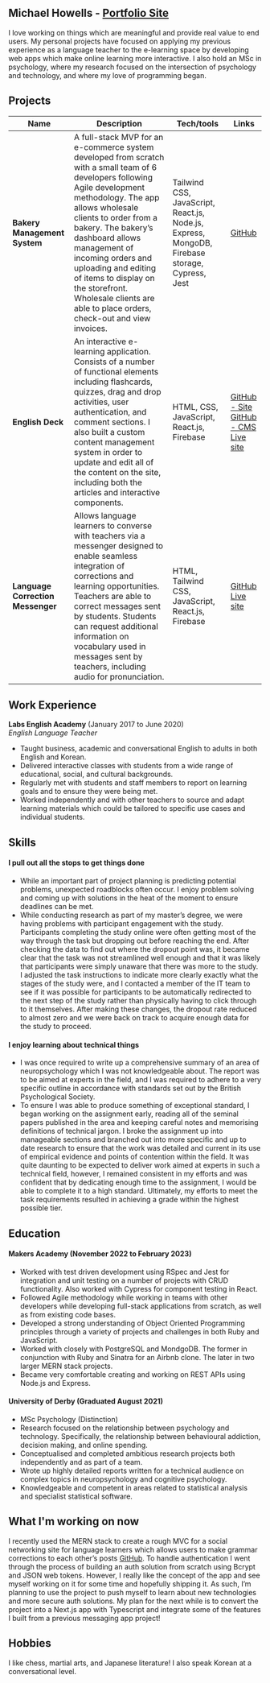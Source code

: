 ## Michael Howells - [Portfolio Site](https://michaeldhowells.netlify.app/)

I love working on things which are meaningful and provide real value to end users. My personal projects have focused on applying my previous experience as a language teacher to the e-learning space by developing web apps which make online learning more interactive.  I also hold an MSc in psychology, where my research focused on the intersection of psychology and technology, and where my love of programming began.

## Projects

| Name                         | Description       | Tech/tools        | Links             |
| ---------------------------- | ----------------- | ----------------- | ----------------- |
| **Bakery Management System**        |  A full-stack MVP for an e-commerce system developed from scratch with a small team of 6 developers following Agile development methodology. The app allows wholesale clients to order from a bakery. The bakery’s dashboard allows management of incoming orders and uploading and editing of items to display on the storefront. Wholesale clients are able to place orders, check-out and view invoices.  | Tailwind CSS, JavaScript, React.js, Node.js, Express, MongoDB, Firebase storage, Cypress, Jest | [GitHub](https://github.com/dev-mhowells/bakery-manager-refactor) |
| **English Deck**            | An interactive e-learning application. Consists of a number of functional elements including flashcards, quizzes, drag and drop activities, user authentication, and comment sections. I also built a custom content management system in order to update and edit all of the content on the site, including both the articles and interactive components.  | HTML, CSS, JavaScript, React.js, Firebase | [GitHub - Site](https://github.com/dev-mhowells/English-Deck-Site)<br>  [GitHub - CMS](https://github.com/dev-mhowells/English-Deck-CMS)<br>  [Live site](https://english-articles-35937.web.app) |
| **Language Correction Messenger** |  Allows language learners to converse with teachers via a messenger designed to enable seamless integration of corrections and learning opportunities. Teachers are able to correct messages sent by students. Students can request additional information on vocabulary used in messages sent by teachers, including audio for pronunciation. | HTML, Tailwind CSS, JavaScript, React.js, Firebase | [GitHub](https://github.com/dev-mhowells/messaging-app) [Live site](https://messenger-32231.web.app/)

## Work Experience

**Labs English Academy** (January 2017 to June 2020)  
_English Language Teacher_

- Taught business, academic and conversational English to adults in both English and Korean.
- Delivered interactive classes with students from a wide range of educational, social, and cultural backgrounds.
- Regularly met with students and staff members to report on learning goals and to ensure they were being met.
- Worked independently and with other teachers to source and adapt learning materials which could be tailored to specific use cases and individual students.

## Skills

#### I pull out all the stops to get things done

- While an important part of project planning is predicting potential problems, unexpected roadblocks often occur. I enjoy problem solving and coming up with solutions in the heat of the moment to ensure deadlines can be met.
- While conducting research as part of my master’s degree, we were having problems with participant engagement with the study. Participants completing the study online were often getting most of the way through the task but dropping out before reaching the end. After checking the data to find out where the dropout point was, it became clear that the task was not streamlined well enough and that it was likely that participants were simply unaware that there was more to the study. I adjusted the task instructions to indicate more clearly exactly what the stages of the study were, and I contacted a member of the IT team to see if it was possible for participants to be automatically redirected to the next step of the study rather than physically having to click through to it themselves. After making these changes, the dropout rate reduced to almost zero and we were back on track to acquire enough data for the study to proceed.

#### I enjoy learning about technical things

- I was once required to write up a comprehensive summary of an area of neuropsychology which I was not knowledgeable about. The report was to be aimed at experts in the field, and I was required to adhere to a very specific outline in accordance with standards set out by the British Psychological Society. 
- To ensure I was able to produce something of exceptional standard, I began working on the assignment early, reading all of the seminal papers published in the area and keeping careful notes and memorising definitions of technical jargon. I broke the assignment up into manageable sections and branched out into more specific and up to date research to ensure that the work was detailed and current in its use of empirical evidence and points of contention within the field. It was quite daunting to be expected to deliver work aimed at experts in such a technical field, however, I remained consistent in my efforts and was confident that by dedicating enough time to the assignment, I would be able to complete it to a high standard. Ultimately, my efforts to meet the task requirements resulted in achieving a grade within the highest possible tier. 

## Education

#### Makers Academy (November 2022 to February 2023)

- Worked with test driven development using RSpec and Jest for integration and unit testing on a number of projects with CRUD functionality. Also worked with Cypress for component testing in React.
- Followed Agile methodology while working in teams with other developers while developing full-stack applications from scratch, as well as from existing code bases.
- Developed a strong understanding of Object Oriented Programming principles through a variety of projects and challenges in both Ruby and JavaScript. 
- Worked with closely with PostgreSQL and MondgoDB. The former in conjunction with Ruby and Sinatra for an Airbnb clone. The later in two larger MERN stack projects.
- Became very comfortable creating and working on REST APIs using Node.js and Express.

#### University of Derby (Graduated August 2021)

- MSc Psychology (Distinction)
- Research focused on the relationship between psychology and technology. Specifically, the relationship between behavioural addiction, decision making, and online spending.
- Conceptualised and completed ambitious research projects both independently and as part of a team.
- Wrote up highly detailed reports written for a technical audience on complex topics in neuropsychology and cognitive psychology.
- Knowledgeable and competent in areas related to statistical analysis and specialist statistical software.

## What I'm working on now

I recently used the MERN stack to create a rough MVC for a social networking site for language learners which allows users to make grammar corrections to each other’s posts [GitHub](https://github.com/dev-mhowells/language-exchange-app). To handle authentication I went through the process of building an auth solution from scratch using Bcrypt and JSON web tokens. However, I really like the concept of the app and see myself working on it for some time and hopefully shipping it. As such, I’m planning to use the project to push myself to learn about new technologies and more secure auth solutions. My plan for the next while is to convert the project into a Next.js app with Typescript and integrate some of the features I built from a previous messaging app project! 

## Hobbies

 I like chess, martial arts, and Japanese literature! I also speak Korean at a conversational level.
